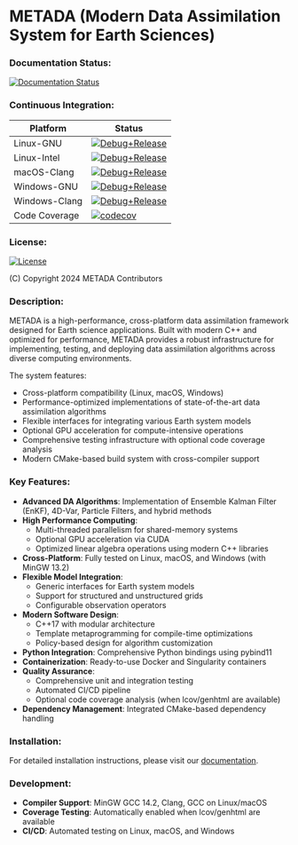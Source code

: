 # METADA (Modern Data Assimilation System for Earth Sciences)

### Documentation Status:
[![Documentation Status](https://readthedocs.org/projects/modern-data-assimilation-system-for-earth-sciences/badge/?version=latest)](https://modern-data-assimilation-system-for-earth-sciences.readthedocs.io/en/latest/?badge=latest)

### Continuous Integration:
| Platform      | Status |
| ------------- | ------ |
| Linux-GNU     | [![Debug+Release](https://img.shields.io/github/actions/workflow/status/open-x-da/metada/linux.yaml?label=Debug%2BRelease)](https://github.com/open-x-da/metada/actions/workflows/linux.yaml) |
| Linux-Intel   | [![Debug+Release](https://img.shields.io/github/actions/workflow/status/open-x-da/metada/intel.yaml?label=Debug%2BRelease)](https://github.com/open-x-da/metada/actions/workflows/intel.yaml) |
| macOS-Clang   | [![Debug+Release](https://img.shields.io/github/actions/workflow/status/open-x-da/metada/macos.yaml?label=Debug%2BRelease)](https://github.com/open-x-da/metada/actions/workflows/macos.yaml) |
| Windows-GNU   | [![Debug+Release](https://img.shields.io/github/actions/workflow/status/open-x-da/metada/windows.yaml?label=Debug%2BRelease)](https://github.com/open-x-da/metada/actions/workflows/windows.yaml) |
| Windows-Clang | [![Debug+Release](https://img.shields.io/github/actions/workflow/status/open-x-da/metada/windows-clang.yaml?label=Debug%2BRelease)](https://github.com/open-x-da/metada/actions/workflows/windows-clang.yaml) |
| Code Coverage | [![codecov](https://codecov.io/gh/open-x-da/metada/graph/badge.svg?token=QVL2X0P6UO)](https://codecov.io/gh/open-x-da/metada) |

### License:
[![License](https://img.shields.io/badge/License-Apache%202.0-blue.svg)](https://opensource.org/licenses/Apache-2.0)

(C) Copyright 2024 METADA Contributors

### Description:

METADA is a high-performance, cross-platform data assimilation framework designed for Earth science applications. Built with modern C++ and optimized for performance, METADA provides a robust infrastructure for implementing, testing, and deploying data assimilation algorithms across diverse computing environments.

The system features:
- Cross-platform compatibility (Linux, macOS, Windows)
- Performance-optimized implementations of state-of-the-art data assimilation algorithms
- Flexible interfaces for integrating various Earth system models
- Optional GPU acceleration for compute-intensive operations
- Comprehensive testing infrastructure with optional code coverage analysis
- Modern CMake-based build system with cross-compiler support

### Key Features:

- **Advanced DA Algorithms**: Implementation of Ensemble Kalman Filter (EnKF), 4D-Var, Particle Filters, and hybrid methods
- **High Performance Computing**: 
  - Multi-threaded parallelism for shared-memory systems
  - Optional GPU acceleration via CUDA
  - Optimized linear algebra operations using modern C++ libraries
- **Cross-Platform**: Fully tested on Linux, macOS, and Windows (with MinGW 13.2)
- **Flexible Model Integration**: 
  - Generic interfaces for Earth system models
  - Support for structured and unstructured grids
  - Configurable observation operators
- **Modern Software Design**: 
  - C++17 with modular architecture
  - Template metaprogramming for compile-time optimizations
  - Policy-based design for algorithm customization
- **Python Integration**: Comprehensive Python bindings using pybind11
- **Containerization**: Ready-to-use Docker and Singularity containers
- **Quality Assurance**:
  - Comprehensive unit and integration testing
  - Automated CI/CD pipeline
  - Optional code coverage analysis (when lcov/genhtml are available)
- **Dependency Management**: Integrated CMake-based dependency handling

### Installation:

For detailed installation instructions, please visit our [documentation](https://modern-data-assimilation-system-for-earth-sciences.readthedocs.io/en/latest/index.html).

### Development:

- **Compiler Support**: MinGW GCC 14.2, Clang, GCC on Linux/macOS
- **Coverage Testing**: Automatically enabled when lcov/genhtml are available
- **CI/CD**: Automated testing on Linux, macOS, and Windows
